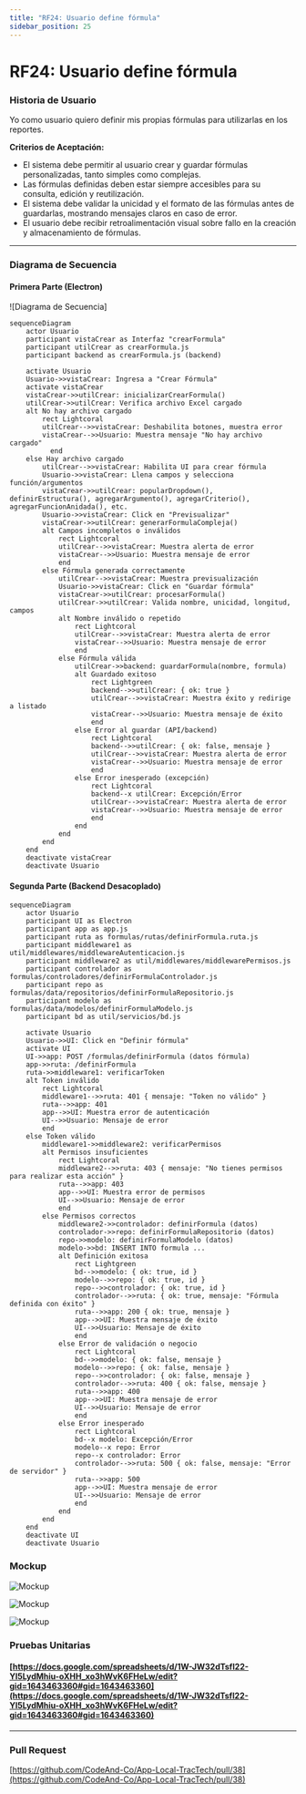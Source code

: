 ```yaml
---
title: "RF24: Usuario define fórmula"  
sidebar_position: 25
---
```


# RF24: Usuario define fórmula

### Historia de Usuario

Yo como usuario quiero definir mis propias fórmulas para utilizarlas en los reportes.

  **Criterios de Aceptación:**
  - El sistema debe permitir al usuario crear y guardar fórmulas personalizadas, tanto simples como complejas.
  - Las fórmulas definidas deben estar siempre accesibles para su consulta, edición y reutilización.
  - El sistema debe validar la unicidad y el formato de las fórmulas antes de guardarlas, mostrando mensajes claros en caso de error.
  - El usuario debe recibir retroalimentación visual sobre fallo en la creación y almacenamiento de fórmulas.

---

### Diagrama de Secuencia

#### Primera Parte (Electron)

![Diagrama de Secuencia] 

```mermaid
sequenceDiagram
    actor Usuario
    participant vistaCrear as Interfaz "crearFormula"
    participant utilCrear as crearFormula.js
    participant backend as crearFormula.js (backend)

    activate Usuario
    Usuario->>vistaCrear: Ingresa a "Crear Fórmula"
    activate vistaCrear
    vistaCrear->>utilCrear: inicializarCrearFormula()
    utilCrear->>utilCrear: Verifica archivo Excel cargado
    alt No hay archivo cargado
        rect Lightcoral
        utilCrear-->>vistaCrear: Deshabilita botones, muestra error
        vistaCrear-->>Usuario: Muestra mensaje "No hay archivo cargado"
          end
    else Hay archivo cargado
        utilCrear-->>vistaCrear: Habilita UI para crear fórmula
        Usuario->>vistaCrear: Llena campos y selecciona función/argumentos
        vistaCrear->>utilCrear: popularDropdown(), definirEstructura(), agregarArgumento(), agregarCriterio(), agregarFuncionAnidada(), etc.
        Usuario->>vistaCrear: Click en "Previsualizar"
        vistaCrear->>utilCrear: generarFormulaCompleja()
        alt Campos incompletos o inválidos
            rect Lightcoral
            utilCrear-->>vistaCrear: Muestra alerta de error
            vistaCrear-->>Usuario: Muestra mensaje de error
            end
        else Fórmula generada correctamente
            utilCrear-->>vistaCrear: Muestra previsualización
            Usuario->>vistaCrear: Click en "Guardar fórmula"
            vistaCrear->>utilCrear: procesarFormula()
            utilCrear->>utilCrear: Valida nombre, unicidad, longitud, campos
            alt Nombre inválido o repetido
                rect Lightcoral
                utilCrear-->>vistaCrear: Muestra alerta de error
                vistaCrear-->>Usuario: Muestra mensaje de error
                end
            else Fórmula válida
                utilCrear->>backend: guardarFormula(nombre, formula)
                alt Guardado exitoso
                    rect Lightgreen
                    backend-->>utilCrear: { ok: true }
                    utilCrear-->>vistaCrear: Muestra éxito y redirige a listado
                    vistaCrear-->>Usuario: Muestra mensaje de éxito
                    end
                else Error al guardar (API/backend)
                    rect Lightcoral
                    backend-->>utilCrear: { ok: false, mensaje }
                    utilCrear-->>vistaCrear: Muestra alerta de error
                    vistaCrear-->>Usuario: Muestra mensaje de error
                    end
                else Error inesperado (excepción)
                    rect Lightcoral
                    backend--x utilCrear: Excepción/Error
                    utilCrear-->>vistaCrear: Muestra alerta de error
                    vistaCrear-->>Usuario: Muestra mensaje de error
                    end
                end
            end
        end
    end
    deactivate vistaCrear
    deactivate Usuario
```
#### Segunda Parte (Backend Desacoplado)

```mermaid
sequenceDiagram
    actor Usuario
    participant UI as Electron
    participant app as app.js
    participant ruta as formulas/rutas/definirFormula.ruta.js
    participant middleware1 as util/middlewares/middlewareAutenticacion.js
    participant middleware2 as util/middlewares/middlewarePermisos.js
    participant controlador as formulas/controladores/definirFormulaControlador.js
    participant repo as formulas/data/repositorios/definirFormulaRepositorio.js
    participant modelo as formulas/data/modelos/definirFormulaModelo.js
    participant bd as util/servicios/bd.js

    activate Usuario
    Usuario->>UI: Click en "Definir fórmula"
    activate UI
    UI->>app: POST /formulas/definirFormula (datos fórmula)
    app->>ruta: /definirFormula
    ruta->>middleware1: verificarToken
    alt Token inválido
        rect Lightcoral
        middleware1-->>ruta: 401 { mensaje: "Token no válido" }
        ruta-->>app: 401
        app-->>UI: Muestra error de autenticación
        UI-->>Usuario: Mensaje de error
        end
    else Token válido
        middleware1->>middleware2: verificarPermisos
        alt Permisos insuficientes
            rect Lightcoral
            middleware2-->>ruta: 403 { mensaje: "No tienes permisos para realizar esta acción" }
            ruta-->>app: 403
            app-->>UI: Muestra error de permisos
            UI-->>Usuario: Mensaje de error
            end
        else Permisos correctos
            middleware2->>controlador: definirFormula (datos)
            controlador->>repo: definirFormulaRepositorio (datos)
            repo->>modelo: definirFormulaModelo (datos)
            modelo->>bd: INSERT INTO formula ...
            alt Definición exitosa
                rect Lightgreen
                bd-->>modelo: { ok: true, id }
                modelo-->>repo: { ok: true, id }
                repo-->>controlador: { ok: true, id }
                controlador-->>ruta: { ok: true, mensaje: "Fórmula definida con éxito" }
                ruta-->>app: 200 { ok: true, mensaje }
                app-->>UI: Muestra mensaje de éxito
                UI-->>Usuario: Mensaje de éxito
                end
            else Error de validación o negocio
                rect Lightcoral
                bd-->>modelo: { ok: false, mensaje }
                modelo-->>repo: { ok: false, mensaje }
                repo-->>controlador: { ok: false, mensaje }
                controlador-->>ruta: 400 { ok: false, mensaje }
                ruta-->>app: 400
                app-->>UI: Muestra mensaje de error
                UI-->>Usuario: Mensaje de error
                end
            else Error inesperado
                rect Lightcoral
                bd--x modelo: Excepción/Error
                modelo--x repo: Error
                repo--x controlador: Error
                controlador-->>ruta: 500 { ok: false, mensaje: "Error de servidor" }
                ruta-->>app: 500
                app-->>UI: Muestra mensaje de error
                UI-->>Usuario: Mensaje de error
                end
            end
        end
    end
    deactivate UI
    deactivate Usuario
```

### Mockup

![Mockup](./mockups/MockupCrearFormula.png)


![Mockup](./mockups/MockupFormulas3.png)


![Mockup](./mockups/MockupFormulas2.png)


### Pruebas Unitarias 

#### [https://docs.google.com/spreadsheets/d/1W-JW32dTsfI22-Yl5LydMhiu-oXHH_xo3hWvK6FHeLw/edit?gid=1643463360#gid=1643463360](https://docs.google.com/spreadsheets/d/1W-JW32dTsfI22-Yl5LydMhiu-oXHH_xo3hWvK6FHeLw/edit?gid=1643463360#gid=1643463360)
---

### Pull Request
[https://github.com/CodeAnd-Co/App-Local-TracTech/pull/38](https://github.com/CodeAnd-Co/App-Local-TracTech/pull/38)
